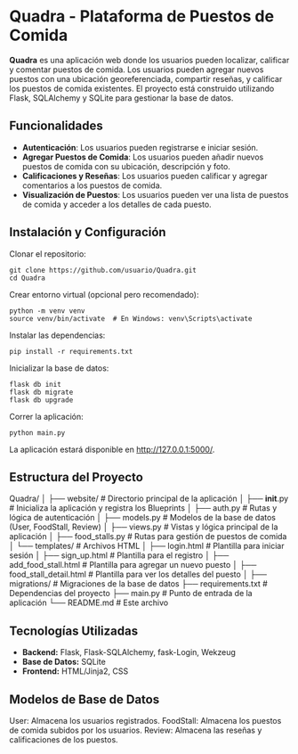 # Quadra - Plataforma de Puestos de Comida

**Quadra** es una aplicación web donde los usuarios pueden localizar, calificar y comentar puestos de comida. Los usuarios pueden agregar nuevos puestos con una ubicación georeferenciada, compartir reseñas, y calificar los puestos de comida existentes. El proyecto está construido utilizando Flask, SQLAlchemy y SQLite para gestionar la base de datos.

## Funcionalidades

- **Autenticación**: Los usuarios pueden registrarse e iniciar sesión.
- **Agregar Puestos de Comida**: Los usuarios pueden añadir nuevos puestos de comida con su ubicación, descripción y foto.
- **Calificaciones y Reseñas**: Los usuarios pueden calificar y agregar comentarios a los puestos de comida.
- **Visualización de Puestos**: Los usuarios pueden ver una lista de puestos de comida y acceder a los detalles de cada puesto.
  
## Instalación y Configuración

Clonar el repositorio:

```
git clone https://github.com/usuario/Quadra.git
cd Quadra
```
Crear entorno virtual (opcional pero recomendado):
```
python -m venv venv
source venv/bin/activate  # En Windows: venv\Scripts\activate
```
Instalar las dependencias:
```
pip install -r requirements.txt
```
Inicializar la base de datos:
```
flask db init
flask db migrate
flask db upgrade
```
Correr la aplicación:
```
python main.py
```
La aplicación estará disponible en http://127.0.0.1:5000/.

## Estructura del Proyecto
Quadra/
│
├── website/                  # Directorio principal de la aplicación
│   ├── __init__.py           # Inicializa la aplicación y registra los Blueprints
│   ├── auth.py               # Rutas y lógica de autenticación
│   ├── models.py             # Modelos de la base de datos (User, FoodStall, Review)
│   ├── views.py              # Vistas y lógica principal de la aplicación
│   ├── food_stalls.py        # Rutas para gestión de puestos de comida
│   └── templates/            # Archivos HTML
│       ├── login.html        # Plantilla para iniciar sesión
│       ├── sign_up.html      # Plantilla para el registro
│       ├── add_food_stall.html # Plantilla para agregar un nuevo puesto
│       ├── food_stall_detail.html # Plantilla para ver los detalles del puesto
│
├── migrations/               # Migraciones de la base de datos
├── requirements.txt          # Dependencias del proyecto
├── main.py                   # Punto de entrada de la aplicación
└── README.md                 # Este archivo

## Tecnologías Utilizadas

* **Backend:** Flask, Flask-SQLAlchemy, fask-Login, Wekzeug
* **Base de Datos:** SQLite
* **Frontend:** HTML/Jinja2, CSS

## Modelos de Base de Datos

User: Almacena los usuarios registrados.
FoodStall: Almacena los puestos de comida subidos por los usuarios.
Review: Almacena las reseñas y calificaciones de los puestos.
